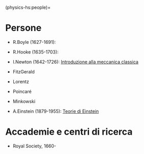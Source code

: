 (physics-hs:people)=
# Persone

- R.Boyle (1627-1691):
- R.Hooke (1635-1703):
- I.Newton (1642-1726): [Introduzione alla meccanica classica](physics-hs:mechanics:intro)

- FitzGerald
- Lorentz
- Poincaré
- Minkowski
- A.Einstein (1879-1955): [Teorie di Einstein](physics-hs:modern:einstein)

# Accademie e centri di ricerca
- Royal Society, 1660-
